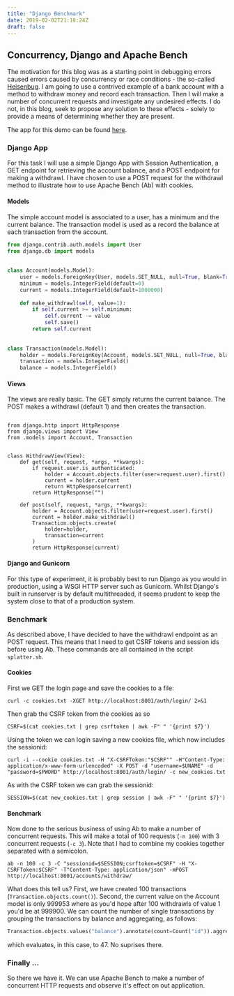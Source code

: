 ```yaml
---
title: "Django Benchmark"
date: 2019-02-02T21:18:24Z
draft: false
---
```


## Concurrency, Django and Apache Bench

The motivation for this blog was as a starting point in debugging errors caused errors caused by concurrency or race conditions - the so-called [Heisenbug](https://en.wikipedia.org/wiki/Heisenbug). I am going to use a contrived example of a bank account with a method to withdraw money and record each transaction. Then I will make a number of concurrent requests and investigate any undesired effects. I do not, in this blog, seek to propose any solution to these effects - solely to provide a means of determining whether they are present. 

The app for this demo can be found [here](https://github.com/wrdeman/demo-concurrency).

### Django App

For this task I will use a simple Django App with Session Authentication, a GET endpoint for retrieving the account balance, and a POST endpoint for making a withdrawl. I have chosen to use a POST request for the withdrawl method to illustrate how to use Apache Bench (Ab) with cookies.

#### Models
The simple account model is associated to a user, has a minimum and the current balance. The transaction model is used as a record the balance at each transaction from the account.


```Python
from django.contrib.auth.models import User                                    
from django.db import models                                                   
                                                                               
                                                                               
class Account(models.Model):                                                   
    user = models.ForeignKey(User, models.SET_NULL, null=True, blank=True)     
    minimum = models.IntegerField(default=0)                                 
    current = models.IntegerField(default=1000000)                             
                                                                              
    def make_withdrawl(self, value=1):                                         
        if self.current >= self.minimum:                                     
            self.current -= value                                              
            self.save()                                                        
        return self.current                                                    
                                                                              
                                                                               
class Transaction(models.Model):                                               
    holder = models.ForeignKey(Account, models.SET_NULL, null=True, blank=True)
    transaction = models.IntegerField()                                        
    balance = models.IntegerField()                                        
```

#### Views 
The views are really basic. The GET simply returns the current balance. The POST makes a withdrawl (default 1) and then creates the transaction.
```

from django.http import HttpResponse                                           
from django.views import View                                                  
from .models import Account, Transaction                                       
                                                                               
                                                                                          
class WithdrawView(View):                                                         
    def get(self, request, *args, **kwargs):                                   
        if request.user.is_authenticated:                                      
            holder = Account.objects.filter(user=request.user).first()         
            current = holder.current                                            
            return HttpResponse(current)                                                       
        return HttpResponse("")                                                
                                                                               
    def post(self, request, *args, **kwargs):                                                    
        holder = Account.objects.filter(user=request.user).first()             
        current = holder.make_withdrawl()                                      
        Transaction.objects.create(                                            
            holder=holder,                                                     
            transaction=current                                                
        )                                                                      
        return HttpResponse(current)
```

#### Django and Gunicorn
For this type of experiment, it is probably best to run Django as you would in production, using a WSGI HTTP server such as Gunicorn. Whilst Django's built in runserver is by default multithreaded, it seems prudent to keep the system close to that of a production system.


### Benchmark

As described above, I have decided to have the withdrawl endpoint as an POST request. This means that I need to get CSRF tokens and session ids before using Ab. These commands are all contained in the script `splatter.sh`.


#### Cookies 
First we GET the login page and save the cookies to a file:

```
curl -c cookies.txt -XGET http://localhost:8001/auth/login/ 2>&1               
```

Then grab the CSRF token from the cookies as so
```
CSRF=$(cat cookies.txt | grep csrftoken | awk -F" " '{print $7}')              
```

Using the token we can login saving a new cookies file, which now includes the sessionid:
```                                                
curl -i --cookie cookies.txt -H "X-CSRFToken:"$CSRF"" -H"Content-Type: application/x-www-form-urlencoded" -X POST -d "username=$UNAME" -d "password=$PWORD" http://localhost:8001/auth/login/ -c new_cookies.txt
```                                                                             
As with the CSRF token we can grab the sessionid:
```
SESSION=$(cat new_cookies.txt | grep session | awk -F" " '{print $7}')         
```


#### Benchmark
Now done to the serious business of using Ab to make a number of concurrent requests. This will make a total of 100 requests (`-n 100`) with 3 concurrent requests (`-c 3`). Note that I had to combine my cookies together separated with a semicolon. 
```
ab -n 100 -c 3 -C "sessionid=$SESSION;csrftoken=$CSRF" -H "X-CSRFToken:$CSRF" -T"Content-Type: application/json" -mPOST http://localhost:8001/accounts/withdraw/
```

What does this tell us? First, we have created 100 transactions (`Transaction.objects.count()`). Second, the current value on the Account model is only 999953 where as you'd hope after 100 withdrawls of value 1 you'd be at 999900. We can count the number of single transactions by grouping the transactions by balance and aggregating, as follows: 
```python
Transaction.objects.values("balance").annotate(count=Count("id")).aggregate(Count("count")) 
```
which evaluates, in this case, to 47. No suprises there.

### Finally ...
So there we have it. We can use Apache Bench to make a number of concurrent HTTP requests and observe it's effect on out application. 




